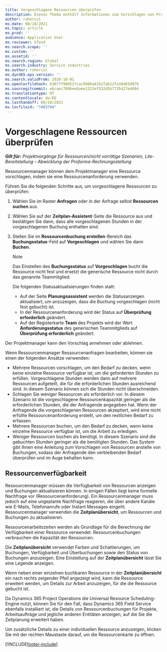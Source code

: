 ```yaml
---
title: Vorgeschlagene Ressourcen überprüfen
description: Dieses Thema enthält Informationen zum Vorschlagen von Projektressourcen.
author: ruhercul
ms.date: 08/18/2021
ms.topic: article
ms.prod: ''
audience: Application User
ms.reviewer: kfend
ms.search.scope: ''
ms.custom: ''
ms.assetid: ''
ms.search.region: Global
ms.search.industry: Service industries
ms.author: ruhercul
ms.dyn365.ops.version: ''
ms.search.validFrom: 2020-10-01
ms.openlocfilehash: b3077f98052fcac9989a81b2fab12fa30d65d970
ms.sourcegitcommit: ebcaec7806ee8aee1323ef532d5b7735d27edd04
ms.translationtype: HT
ms.contentlocale: de-DE
ms.lasthandoff: 08/20/2021
ms.locfileid: "7403794"
---
```

# <a name="review-proposed-resources"></a>Vorgeschlagene Ressourcen überprüfen

_**Gilt für:** Projektvorgänge für Ressourcen/nicht vorrätige Szenarien, Lite-Bereitstellung – Abwicklung der Proforma-Rechnungsstellung_

Ressourcenmanager können dem Projektmanager eine Ressource vorschlagen, indem sie eine Ressourcenanforderung verwenden.

Führen Sie die folgenden Schritte aus, um vorgeschlagene Ressourcen zu überprüfen:

1. Wählen Sie im Raster **Anfragen** oder in der Anfrage selbst **Ressourcen suchen** aus.
2. Wählen Sie auf der **Zeitplan-Assistent**-Seite die Ressource aus und bestätigen Sie dann, dass alle vorgeschlagenen Stunden in der vorgeschlagenen Buchung enthalten sind.
3. Stellen Sie im **Ressourcenbuchung erstellen**-Bereich das **Buchungsstatus**-Feld auf **Vorgeschlagen** und wählen Sie dann **Buchen**.

    > [!NOTE]
    > Das Einstellen des **Buchungsstatus** auf **Vorgeschlagen** bucht die Ressource nicht fest und ersetzt die generische Ressource nicht durch das genannte Teammitglied.

    Die folgenden Statusaktualisierungen finden statt:

    - Auf der Seite **Planungsassistent** werden die Statusanzeigen aktualisiert, um anzuzeigen, dass die Buchung vorgeschlagen (nicht fest gebucht) ist.
    - In der Ressourcenanforderung wird der Status auf **Überprüfung erforderlich** geändert.
    - Auf der Registerkarte **Team** des Projekts wird der Wert **Anforderungsstatus** des generischen Teammitglieds auf **Überprüfung erforderlich** geändert.

Der Projektmanager kann den Vorschlag annehmen oder ablehnen.

Wenn Ressourcenmanager Ressourcenanfragen bearbeiten, können sie einen der folgenden Ansätze verwenden:

- Mehrere Ressourcen vorschlagen, um den Bedarf zu decken, wenn keine einzelne Ressource verfügbar ist, um die geforderten Stunden zu erfüllen. Vorgeschlagene Stunden werden dann auf mehrere Ressourcen aufgeteilt, die für die erforderlichen Stunden ausreichend sind. In diesem Szenario können sich die Stunden nicht überschneiden.
- Schlagen Sie weniger Ressourcen als erforderlich vor. In diesem Szenario ist die vorgeschlagene Ressourcenkapazität geringer als die erforderlichen Stunden, die der Anfragende angegeben hat. Wenn der Anfragende die vorgeschlagenen Ressourcen akzeptiert, wird eine nicht erfüllte Ressourcenanforderung erstellt, um den restlichen Bedarf zu erfassen.
- Mehrere Ressourcen buchen, um den Bedarf zu decken, wenn keine einzelne Ressource verfügbar ist, um die Arbeit zu erledigen.
- Weniger Ressourcen buchen als benötigt. In diesem Szenario sind die gebuchten Stunden geringer als die benötigten Stunden. Das System gibt Ihnen eine Anleitung zum Vorschlagen von Ressourcen anstelle von Buchungen, sodass der Anfragende den verbleibenden Bedarf überprüfen und im Auge behalten kann.

## <a name="resource-availability"></a>Ressourcenverfügbarkeit

Ressourcenmanager müssen die Verfügbarkeit von Ressourcen anzeigen und Buchungen aktualisieren können. In einigen Fällen liegt keine formelle Nachfrage vor (Ressourcenanforderung). Ein Ressourcenmanager muss jedoch auf eine ungeplante Nachfrage reagieren, die über andere Kanäle wie E-Mails, Telefonanrufe oder Instant Messages eingeht. Ressourcenmanager verwenden die **Zeitplanübersicht**, um Ressourcen und Buchungen zu aktualisieren.

Ressourcenarbeitszeiten werden als Grundlage für die Berechnung der Verfügbarkeit einer Ressource verwendet. Ressourcenbuchungen verbrauchen die Kapazität der Ressourcen.

Die **Zeitplanübersicht** verwendet Farben und Schattierungen, um Buchungen, Verfügbarkeit und Überbuchungen sowie den Status von Buchungen anzuzeigen. Eine Einstellung auf der **Zeitplanübersicht** lässt Sie eine Legende anzeigen.

Wenn neben einer einzelnen buchbaren Ressource in der **Zeitplanübersicht** ein nach rechts zeigender Pfeil angezeigt wird, kann die Ressource erweitert werden, um Details zur Arbeit anzuzeigen, für die die Ressource gebucht ist.

Da Dynamics 365 Project Operations die Universal Resource Scheduling-Engine nutzt, können Sie für den Fall, dass Dynamics 365 Field Service ebenfalls installiert ist, die Details von Ressourcenbuchungen für Projekte, Arbeitsaufträge und jegliche anderen Entitäten anzeigen, auf die Sie die Zeitplanung erweitert haben.

Um zusätzliche Details zu einer individuellen Ressource anzuzeigen, klicken Sie mit der rechten Maustaste darauf, um die Ressourcenkarte zu öffnen.



[!INCLUDE[footer-include](../includes/footer-banner.md)]

